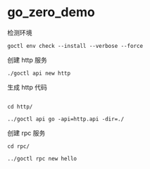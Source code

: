 # go_zero_demo

检测环境
```shell
goctl env check --install --verbose --force
```

创建 http 服务
```shell
./goctl api new http

```
生成 http 代码
```shell

cd http/
    
../goctl api go -api=http.api -dir=./

```

创建 rpc 服务
```shell
cd rpc/

../goctl rpc new hello
```





